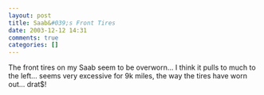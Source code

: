 ```yaml
---
layout: post
title: Saab&#039;s Front Tires
date: 2003-12-12 14:31
comments: true
categories: []
---
```

The front tires on my Saab seem to be overworn... I think it pulls to much to the left... seems very excessive for 9k miles, the way the tires have worn out... drat$!
